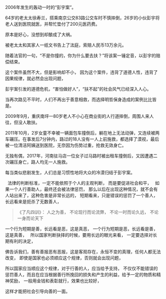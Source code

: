2006年发生的轰动一时的“彭宇案”。

64岁的老太太徐寿兰，搭乘南京公交83路公交车时不慎摔倒，26岁的小伙彭宇将老人送到医院就医，并帮忙垫付了200元医药费。

原本是好心，没想到却酿成了大祸。

被老太太和其家人一纸文书告上了法庭，索赔人民币13万余元。

随着法官的一句，“不是你撞的，你为什么要去扶？”将该案一锤定音，以彭宇的赔偿结束。

这个案件虽然不大，但是影响却不小，
因为这个案件，违背了道德人性，违背了因果规律，就必然会出现问题，


彭宇案引发的道德危机，“害怕做好人”，“扶不起”的社会风气已经深入人心。

当再次路见不平时，人们不再出于善意相救，而选择明哲保身造成的案例比比皆是。

2009年9月，重庆南坪一80岁老人不小心在商业街的人行道摔倒，周围人来人往，但没人敢扶。

2011年10月，2岁女童不幸被一辆面包车撞倒后，躺在地上无法动弹，又连续被两车碾压。在事发后7分钟内，路过的18人没有一人上前施救，都选择了漠视，最后被一位清洁阿姨送到医院，无奈因为伤势过重，抢救无效身亡。

无独有偶，2017年，河南驻马店一位女子过马路时被出租车撞倒后，又因遭遇二次碾压身亡，路人均无一人施救。

每当类似悲剧发生，人们总是习惯性地将大众的冷漠归结于彭宇案。

&nbsp;
法律的判断标准，一定不能依照于个人的主观判断，
而是要促进社会和平，
&nbsp;
如果一个人行善助人，最终还会被法律惩罚，
那么以后在出现这种情况，就不会有人站出来了，这种危害是非常长远的，
短期看来，只是错误的惩罚了一个善人，
长远看来是扼杀了无数善人，

> 《了凡四训》：
> 人之为善，
> 不论现行而论流弊，
> 不论一时而论久远，
> 不论一身而论天下

一个行为短期是善，长远看是恶，这是真恶，
一个行为短期是恶，长远看是善，这是真善，
&nbsp;
所以国家判断抉择的时候，要用长远的眼光来看，
一定要选择对长期有利的决定，
&nbsp;

佛告诉我们，善有善报恶有恶报，这是客观存在，永恒不变的真理，任何人都无法改变，
即使是国家也必须顺应这个规律，否则就会出现问题，

所以国家应当顺应这个规律，对于行善的人，应当给予支持，
不仅仅不能错误的惩罚善人，而且在应当根据善行所挽回的损失和产生的利益，给予一定的物质和精神奖励，
一般用金钱和表彰就行，效果也比较好，

这样才能把社会引导向善的一面。

